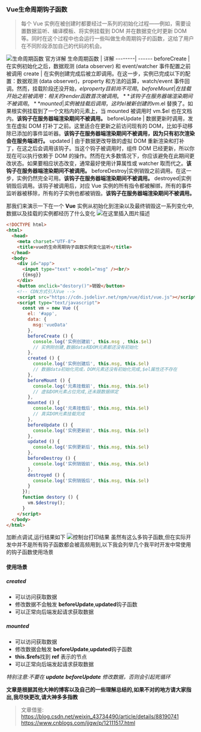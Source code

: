 ### Vue生命周期钩子函数
> 每个 Vue 实例在被创建时都要经过一系列的初始化过程——例如，需要设置数据监听、编译模板、将实例挂载到 DOM 并在数据变化时更新 DOM 等。同时在这个过程中也会运行一些叫做生命周期钩子的函数，这给了用户在不同阶段添加自己的代码的机会。

![生命周期函数](https://img-blog.csdnimg.cn/20210428113648111.png?x-oss-process=image/watermark,type_ZmFuZ3poZW5naGVpdGk,shadow_10,text_aHR0cHM6Ly9ibG9nLmNzZG4ubmV0L0VjaG9fX19FY2hv,size_16,color_FFFFFF,t_70)
官方详解
生命周期函数 | 详解
--------| ------
beforeCreate | 在实例初始化之后，数据观测 (data observer) 和 event/watcher 事件配置之前被调用
create | 在实例创建完成后被立即调用。在这一步，实例已完成以下的配置：数据观测 (data observer)，property 和方法的运算，watch/event 事件回调。然而，挂载阶段还没开始，$el property 目前尚不可用。
beforeMount | 在挂载开始之前被调用：相关的 render 函数首次被调用。**该钩子在服务器端渲染期间不被调用。**
mounted | 实例被挂载后调用，这时 el 被新创建的 vm.$el 替换了。如果根实例挂载到了一个文档内的元素上，当 mounted 被调用时 vm.$el 也在文档内。**该钩子在服务器端渲染期间不被调用。**
beforeUpdate | 数据更新时调用，发生在虚拟 DOM 打补丁之前。这里适合在更新之前访问现有的 DOM，比如手动移除已添加的事件监听器。**该钩子在服务器端渲染期间不被调用，因为只有初次渲染会在服务端进行。**
updated | 由于数据更改导致的虚拟 DOM 重新渲染和打补丁，在这之后会调用该钩子。当这个钩子被调用时，组件 DOM 已经更新，所以你现在可以执行依赖于 DOM 的操作。然而在大多数情况下，你应该避免在此期间更改状态。如果要相应状态改变，通常最好使用计算属性或 watcher 取而代之。**该钩子在服务器端渲染期间不被调用。**
beforeDestroy|实例销毁之前调用。在这一步，实例仍然完全可用。**该钩子在服务器端渲染期间不被调用。**
destroyed|实例销毁后调用。该钩子被调用后，对应 Vue 实例的所有指令都被解绑，所有的事件监听器被移除，所有的子实例也都被销毁。**该钩子在服务器端渲染期间不被调用。**

那我们来演示一下在一个 **Vue** 实例从初始化到渲染以及最终销毁这一系列变化中,数据以及挂载的实例都经历了什么变化
![在这里插入图片描述](https://img-blog.csdnimg.cn/20210428113647202.jpg?x-oss-process=image/watermark,type_ZmFuZ3poZW5naGVpdGk,shadow_10,text_aHR0cHM6Ly9ibG9nLmNzZG4ubmV0L0VjaG9fX19FY2hv,size_16,color_FFFFFF,t_0)

````html
<!DOCTYPE html>
<html>
  <head>
    <meta charset="UTF-8">
    <title>vue的生命周期钩子函数实例变化监听</title>
  </head>
  <body>
    <div id="app">
      <input type="text" v-model="msg" /><br/>
      {{msg}}
    </div>
    <button onclick="destory()">销毁</button>
    <!-- CDN方式引入Vue -->
    <script src="https://cdn.jsdelivr.net/npm/vue/dist/vue.js"></script>
    <script type="text/javascript">
      const vm = new Vue ({
        el: '#app',
        data: {
          msg:'vueData'
        },
        beforeCreate () {
          console.log('实例创建前', this.msg , this.$el)
          // 实例刚创建,数据data和DOM元素都还没有初始化
        },
        created () {
          console.log('实例创建后', this.msg, this.$el)
          // 数据data初始化完成，DOM元素还没有初始化完成,$el属性还不存在
        },
        beforeMount () {
          console.log('元素挂载前', this.msg, this.$el)
          // 虚拟DOM元素占位完成,还未跟数据绑定
        },
        mounted () {
          console.log('元素挂载后', this.msg, this.$el)
          // 真实DOM元素挂载完成
        },
        beforeUpdate () {
          console.log('实例更新前', this.msg, this.$el)
        },
        updated () {
          console.log('实例更新后', this.msg, this.$el)
        },
        beforeDestroy () {
          console.log('实例销毁前', this.msg, this.$el)
        },
        destroyed () {
          console.log('实例销毁后', this.msg, this.$el)
        }
      });
      function destory () {
        vm.$destroy();
      }
    </script>
  </body>
</html>
````
加断点调试,运行结果如下
![控制台打印结果](https://img-blog.csdnimg.cn/20210428142234396.png?x-oss-process=image/watermark,type_ZmFuZ3poZW5naGVpdGk,shadow_10,text_aHR0cHM6Ly9ibG9nLmNzZG4ubmV0L0VjaG9fX19FY2hv,size_16,color_FFFFFF,t_70#pic_center)
虽然有这么多钩子函数,但在实际开发中并不是所有钩子函数都会被高频用到,以下我会列举几个我平时开发中常使用的钩子函数使用场景
#### 使用场景
##### **created**
* 可以访问获取数据
* 修改数据不会触发 **beforeUpdate**,**updated**钩子函数
* 可以正常向后端发起请求获取数据
##### **mounted**
* 可以访问获取数据
* 修改数据会触发 **beforeUpdate**,**updated**钩子函数
* **this.$refs**找到 **ref** 表示的节点
* 可以正常向后端发起请求获取数据

*特别注意:不要在 **update**  **beforeUpdate** 修改数据，否则会引起死循环*

**文章是根据其他大神的博客以及自己的一些理解总结的,如果不对的地方请大家指出,我尽快更改,请大神多多指教**
>文章借鉴:
>https://blog.csdn.net/weixin_43734490/article/details/88190741
>https://www.cnblogs.com/jjgw/p/12111517.html